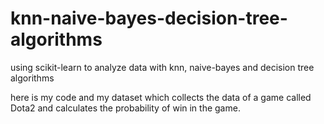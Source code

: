 # knn-naive-bayes-decision-tree-algorithms
using scikit-learn to analyze data with knn, naive-bayes and decision tree algorithms

here is my code and my dataset which collects the data of a game called Dota2 and calculates the probability of win in the game.

